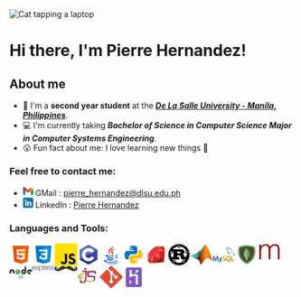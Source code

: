 <div>
    <img src="https://c.tenor.com/LSDeBe2JAfoAAAAC/cat-coding.gif" alt="Cat tapping a laptop"><br>
    <h1>Hi there, I'm Pierre Hernandez!</h1>
</div>

## About me
- 📗 I'm a **second year student** at the ***[De La Salle University - Manila, Philippines]***.
- 💻 I'm currently taking ***Bachelor of Science in Computer Science Major in Computer Systems Engineering***.
- 😮 Fun fact about me: I love learning new things 📖

### Feel free to contact me:
- <img src="./images/gmail.png" width="18px"> GMail : <a href="mailto:pierre_hernandez@dlsu.edu.ph">pierre_hernandez@dlsu.edu.ph</a>
- <img src="./images/linkedin.png" width="18px"> LinkedIn : <a href="www.linkedin.com/in/pierre-hernandez-b07048224" target="_blank">Pierre Hernandez</a>

### Languages and Tools:
<a href="https://html.com/" target="_blank" rel="noreferrer"><img src="./images/html5.png" alt="HTML" width="40px" align="left"></a>
<a href="https://devdocs.io/css/" target="_blank" rel="noreferrer"><img src="./images/css3.png"  alt="CSS" width="40px" align="left"></a>
<a href="" target="_blank" rel="noreferrer"><img src="./images/js.png" alt="Javascript" width="40px" align="left"></a>
<a href="https://www.cprogramming.com/" target="_blank" rel="noreferrer"><img src="./images/c.png" alt="C" width="40px" align="left"></a>
<a href="https://www.java.com/" target="_blank" rel="noreferrer"><img src="./images/java.png" alt="Java" width="40px" align="left"></a>
<a href="https://www.python.org/" target="_blank" rel="noreferrer"><img src="./images/python.png" alt="Python" width="40px" align="left"></a>
<a href="https://www.ruby-lang.org/en/" target="_blank" rel="noreferrer"><img src="./images/ruby.png" alt="Ruby" width="40px" align="left"></a>
<a href="https://www.rust-lang.org/" target="_blank" rel="noreferrer"><img src="./images/rust.png" alt="Rust" width="40px" align="left"></a>
<a href="https://www.mathworks.com/products/matlab.html" target="_blank" rel="noreferrer"><img src="./images/matlablogo.png" alt="Matlab" width="40px" align="left"></a>
<a href="https://www.mysql.com/" target="_blank" rel="noreferrer"><img src="./images/mysql.png" alt="MySQL" width="40px" align="left"></a>
<a href="https://www.mongodb.com/" target="_blank" rel="noreferrer"><img src="./images/mongodb.png" alt="MongoDB" width="40px" align="left"></a>
<a href="https://mongoosejs.com/" target="_blank" rel="noreferrer"><img src="./images/mongoose.png" alt="Mongoose" width="40px" align="left"></a>
<a href="https://nodejs.org/" target="_blank" rel="noreferrer"><img src="./images/nodejs.png" alt="NodeJS" width="40px" align="left"></a>
<a href="http://expressjs.com/" target="_blank" rel="noreferrer"><img src="./images/expressjs.png" alt="ExpressJS" width="40px" align="left"></a>
<a href="https://handlebarsjs.com/" target="_blank" rel="noreferrer"><img src="./images/handlebarsjs.png" alt="HandlebarsJS" width="40px" align="left"></a>
<a href="https://ejs.co/" target="_blank" rel="noreferrer"><img src="./images/ejs.png" alt="EJS" width="40px" align="left"></a>
<a href="https://git-scm.com/" target="_blank" rel="noreferrer"><img src="./images/git.png" alt="Git" width="40px" align="left"></a>
<a href="https://www.heroku.com/" target="_blank" rel="noreferrer"><img src="./images/heroku.png" alt="Heroku" width="40px" align="left"></a>


<!-- Links -->

[De La Salle University - Manila, Philippines]: https://www.dlsu.edu.ph/
[html]: https://html.com/
[css]: https://www.w3schools.com/Css/
[javascript]: https://www.javascript.com/
[c]: https://www.cprogramming.com/
[java]: https://www.java.com/
[python]: https://www.python.org/
[ruby]: https://www.ruby-lang.org/en/
[rust]: https://www.rust-lang.org/
[matlab]: https://www.mathworks.com/products/matlab.html
[mysql]: https://www.mysql.com/
[mongodb]: https://www.mongodb.com/
[mongoose]: https://mongoosejs.com/
[nodejs]: https://nodejs.org/
[expressjs]: http://expressjs.com/
[handlebars]: https://handlebarsjs.com/
[ejs]: https://ejs.co/
[git]: https://git-scm.com/
[heroku]: https://www.heroku.com/
